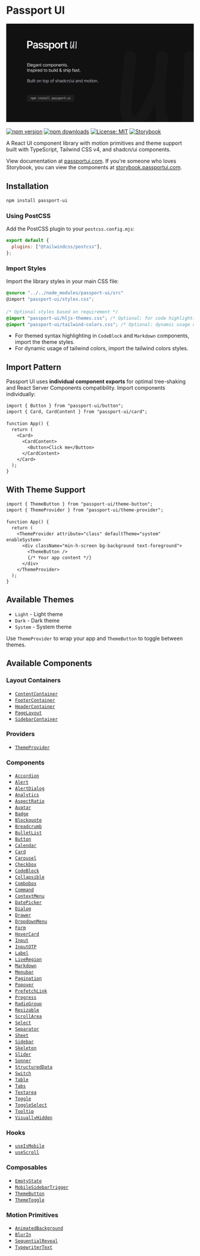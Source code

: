 # Passport UI

![Passport UI](./src/images/open_graph@2x.png)

[![npm version](https://badge.fury.io/js/passport-ui.svg)](https://badge.fury.io/js/passport-ui)
[![npm downloads](https://img.shields.io/npm/dm/passport-ui.svg)](https://www.npmjs.com/package/passport-ui)
[![License: MIT](https://img.shields.io/badge/License-MIT-yellow.svg)](https://opensource.org/licenses/MIT)
[![Storybook](https://img.shields.io/badge/Storybook-Docs-ff4785.svg)](https://passportui.com)

A React UI component library with motion primitives and theme support built with TypeScript, Tailwind CSS v4, and shadcn/ui components.

View documentation at [passportui.com](https://passportui.com). If you're someone who loves Storybook, you can view the components at [storybook.passportui.com](https://storybook.passportui.com).

## Installation

```bash
npm install passport-ui
```

### Using PostCSS

Add the PostCSS plugin to your `postcss.config.mjs`:

```js
export default {
  plugins: ["@tailwindcss/postcss"],
};
```

### Import Styles

Import the library styles in your main CSS file:

```css
@source "../../node_modules/passport-ui/src"
@import "passport-ui/styles.css";

/* Optional styles based on requirement */
@import "passport-ui/hljs-themes.css"; /* Optional: for code highlighting */
@import "passport-ui/tailwind-colors.css"; /* Optional: dynamic usage of tailwind colors */
```

- For themed syntax highlighting in `CodeBlock` and `Markdown` components, import the theme styles.
- For dynamic usage of tailwind colors, import the tailwind colors styles.

## Import Pattern

Passport UI uses **individual component exports** for optimal tree-shaking and React Server Components compatibility. Import components individually:

```tsx
import { Button } from "passport-ui/button";
import { Card, CardContent } from "passport-ui/card";

function App() {
  return (
    <Card>
      <CardContent>
        <Button>Click me</Button>
      </CardContent>
    </Card>
  );
}
```

## With Theme Support

```tsx
import { ThemeButton } from "passport-ui/theme-button";
import { ThemeProvider } from "passport-ui/theme-provider";

function App() {
  return (
    <ThemeProvider attribute="class" defaultTheme="system" enableSystem>
      <div className="min-h-screen bg-background text-foreground">
        <ThemeButton />
        {/* Your app content */}
      </div>
    </ThemeProvider>
  );
}
```

## Available Themes

- `Light` - Light theme
- `Dark` - Dark theme
- `System` - System theme

Use `ThemeProvider` to wrap your app and `ThemeButton` to toggle between themes.

## Available Components

### Layout Containers

- [`ContentContainer`](https://passportui.com/layouts/content-container/)
- [`FooterContainer`](https://passportui.com/layouts/footer-container/)
- [`HeaderContainer`](https://passportui.com/layouts/header-container/)
- [`PageLayout`](https://passportui.com/layouts/page-layout/)
- [`SidebarContainer`](https://passportui.com/layouts/sidebar-container/)

### Providers

- [`ThemeProvider`](https://passportui.com/providers/theme-provider/)

### Components

- [`Accordion`](https://passportui.com/components/accordion/)
- [`Alert`](https://passportui.com/components/alert/)
- [`AlertDialog`](https://passportui.com/components/alert-dialog/)
- [`Analytics`](https://passportui.com/components/analytics/)
- [`AspectRatio`](https://passportui.com/components/aspect-ratio/)
- [`Avatar`](https://passportui.com/components/avatar/)
- [`Badge`](https://passportui.com/components/badge/)
- [`Blockquote`](https://passportui.com/components/blockquote/)
- [`Breadcrumb`](https://passportui.com/components/breadcrumb/)
- [`BulletList`](https://passportui.com/components/bullet-list/)
- [`Button`](https://passportui.com/components/button/)
- [`Calendar`](https://passportui.com/components/calendar/)
- [`Card`](https://passportui.com/components/card/)
- [`Carousel`](https://passportui.com/components/carousel/)
- [`Checkbox`](https://passportui.com/components/checkbox/)
- [`CodeBlock`](https://passportui.com/components/code-block/)
- [`Collapsible`](https://passportui.com/components/collapsible/)
- [`Combobox`](https://passportui.com/components/combobox/)
- [`Command`](https://passportui.com/components/command/)
- [`ContextMenu`](https://passportui.com/components/context-menu/)
- [`DatePicker`](https://passportui.com/components/date-picker/)
- [`Dialog`](https://passportui.com/components/dialog/)
- [`Drawer`](https://passportui.com/components/drawer/)
- [`DropdownMenu`](https://passportui.com/components/dropdown-menu/)
- [`Form`](https://passportui.com/components/form/)
- [`HoverCard`](https://passportui.com/components/hover-card/)
- [`Input`](https://passportui.com/components/input/)
- [`InputOTP`](https://passportui.com/components/input-otp/)
- [`Label`](https://passportui.com/components/label/)
- [`LiveRegion`](https://passportui.com/components/live-region/)
- [`Markdown`](https://passportui.com/components/markdown/)
- [`Menubar`](https://passportui.com/components/menubar/)
- [`Pagination`](https://passportui.com/components/pagination/)
- [`Popover`](https://passportui.com/components/popover/)
- [`PrefetchLink`](https://passportui.com/components/prefetch-link/)
- [`Progress`](https://passportui.com/components/progress/)
- [`RadioGroup`](https://passportui.com/components/radio-group/)
- [`Resizable`](https://passportui.com/components/resizable/)
- [`ScrollArea`](https://passportui.com/components/scroll-area/)
- [`Select`](https://passportui.com/components/select/)
- [`Separator`](https://passportui.com/components/separator/)
- [`Sheet`](https://passportui.com/components/sheet/)
- [`Sidebar`](https://passportui.com/components/sidebar/)
- [`Skeleton`](https://passportui.com/components/skeleton/)
- [`Slider`](https://passportui.com/components/slider/)
- [`Sonner`](https://passportui.com/components/sonner/)
- [`StructuredData`](https://passportui.com/components/structured-data/)
- [`Switch`](https://passportui.com/components/switch/)
- [`Table`](https://passportui.com/components/table/)
- [`Tabs`](https://passportui.com/components/tabs/)
- [`Textarea`](https://passportui.com/components/textarea/)
- [`Toggle`](https://passportui.com/components/toggle/)
- [`ToggleSelect`](https://passportui.com/components/toggle-select/)
- [`Tooltip`](https://passportui.com/components/tooltip/)
- [`VisuallyHidden`](https://passportui.com/components/visually-hidden/)

### Hooks

- [`useIsMobile`](https://passportui.com/hooks/use-mobile/)
- [`useScroll`](https://passportui.com/hooks/use-scroll/)

### Composables

- [`EmptyState`](https://passportui.com/composables/empty-state/)
- [`MobileSidebarTrigger`](https://passportui.com/composables/mobile-sidebar-trigger/)
- [`ThemeButton`](https://passportui.com/composables/theme-button/)
- [`ThemeToggle`](https://passportui.com/composables/theme-toggle/)

### Motion Primitives

- [`AnimatedBackground`](https://passportui.com/motion-primitives/animated-background/)
- [`BlurIn`](https://passportui.com/motion-primitives/blur-in/)
- [`SequentialReveal`](https://passportui.com/motion-primitives/sequential-reveal/)
- [`TypewriterText`](https://passportui.com/motion-primitives/typewriter-text/)
